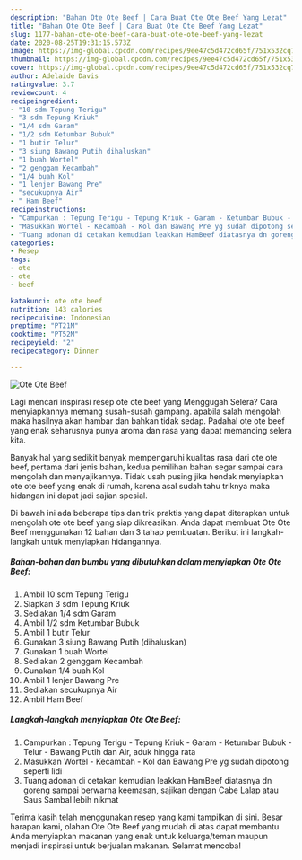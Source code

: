 ```yaml
---
description: "Bahan Ote Ote Beef | Cara Buat Ote Ote Beef Yang Lezat"
title: "Bahan Ote Ote Beef | Cara Buat Ote Ote Beef Yang Lezat"
slug: 1177-bahan-ote-ote-beef-cara-buat-ote-ote-beef-yang-lezat
date: 2020-08-25T19:31:15.573Z
image: https://img-global.cpcdn.com/recipes/9ee47c5d472cd65f/751x532cq70/ote-ote-beef-foto-resep-utama.jpg
thumbnail: https://img-global.cpcdn.com/recipes/9ee47c5d472cd65f/751x532cq70/ote-ote-beef-foto-resep-utama.jpg
cover: https://img-global.cpcdn.com/recipes/9ee47c5d472cd65f/751x532cq70/ote-ote-beef-foto-resep-utama.jpg
author: Adelaide Davis
ratingvalue: 3.7
reviewcount: 4
recipeingredient:
- "10 sdm Tepung Terigu"
- "3 sdm Tepung Kriuk"
- "1/4 sdm Garam"
- "1/2 sdm Ketumbar Bubuk"
- "1 butir Telur"
- "3 siung Bawang Putih dihaluskan"
- "1 buah Wortel"
- "2 genggam Kecambah"
- "1/4 buah Kol"
- "1 lenjer Bawang Pre"
- "secukupnya Air"
- " Ham Beef"
recipeinstructions:
- "Campurkan : Tepung Terigu - Tepung Kriuk - Garam - Ketumbar Bubuk - Telur - Bawang Putih dan Air, aduk hingga rata"
- "Masukkan Wortel - Kecambah - Kol dan Bawang Pre yg sudah dipotong seperti lidi"
- "Tuang adonan di cetakan kemudian leakkan HamBeef diatasnya dn goreng sampai berwarna keemasan, sajikan dengan Cabe Lalap atau Saus Sambal lebih nikmat"
categories:
- Resep
tags:
- ote
- ote
- beef

katakunci: ote ote beef 
nutrition: 143 calories
recipecuisine: Indonesian
preptime: "PT21M"
cooktime: "PT52M"
recipeyield: "2"
recipecategory: Dinner

---
```



![Ote Ote Beef](https://img-global.cpcdn.com/recipes/9ee47c5d472cd65f/751x532cq70/ote-ote-beef-foto-resep-utama.jpg)

Lagi mencari inspirasi resep ote ote beef yang Menggugah Selera? Cara menyiapkannya memang susah-susah gampang. apabila salah mengolah maka hasilnya akan hambar dan bahkan tidak sedap. Padahal ote ote beef yang enak seharusnya punya aroma dan rasa yang dapat memancing selera kita.



Banyak hal yang sedikit banyak mempengaruhi kualitas rasa dari ote ote beef, pertama dari jenis bahan, kedua pemilihan bahan segar sampai cara mengolah dan menyajikannya. Tidak usah pusing jika hendak menyiapkan ote ote beef yang enak di rumah, karena asal sudah tahu triknya maka hidangan ini dapat jadi sajian spesial.


Di bawah ini ada beberapa tips dan trik praktis yang dapat diterapkan untuk mengolah ote ote beef yang siap dikreasikan. Anda dapat membuat Ote Ote Beef menggunakan 12 bahan dan 3 tahap pembuatan. Berikut ini langkah-langkah untuk menyiapkan hidangannya.

<!--inarticleads1-->

##### Bahan-bahan dan bumbu yang dibutuhkan dalam menyiapkan Ote Ote Beef:

1. Ambil 10 sdm Tepung Terigu
1. Siapkan 3 sdm Tepung Kriuk
1. Sediakan 1/4 sdm Garam
1. Ambil 1/2 sdm Ketumbar Bubuk
1. Ambil 1 butir Telur
1. Gunakan 3 siung Bawang Putih (dihaluskan)
1. Gunakan 1 buah Wortel
1. Sediakan 2 genggam Kecambah
1. Gunakan 1/4 buah Kol
1. Ambil 1 lenjer Bawang Pre
1. Sediakan secukupnya Air
1. Ambil  Ham Beef




<!--inarticleads2-->

##### Langkah-langkah menyiapkan Ote Ote Beef:

1. Campurkan : Tepung Terigu - Tepung Kriuk - Garam - Ketumbar Bubuk - Telur - Bawang Putih dan Air, aduk hingga rata
1. Masukkan Wortel - Kecambah - Kol dan Bawang Pre yg sudah dipotong seperti lidi
1. Tuang adonan di cetakan kemudian leakkan HamBeef diatasnya dn goreng sampai berwarna keemasan, sajikan dengan Cabe Lalap atau Saus Sambal lebih nikmat




Terima kasih telah menggunakan resep yang kami tampilkan di sini. Besar harapan kami, olahan Ote Ote Beef yang mudah di atas dapat membantu Anda menyiapkan makanan yang enak untuk keluarga/teman maupun menjadi inspirasi untuk berjualan makanan. Selamat mencoba!
